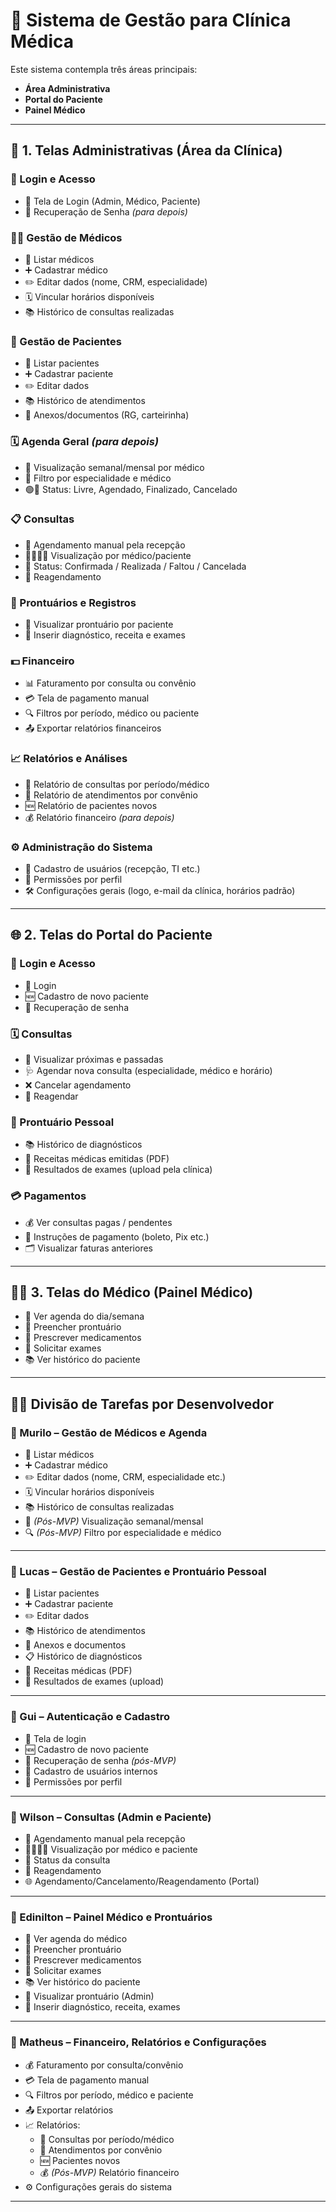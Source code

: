 # 🏥 Sistema de Gestão para Clínica Médica

Este sistema contempla três áreas principais:

- **Área Administrativa**
- **Portal do Paciente**
- **Painel Médico**

---

## 🔧 1. Telas Administrativas (Área da Clínica)

### 🔐 Login e Acesso
- 🔑 Tela de Login (Admin, Médico, Paciente)
- 🔄 Recuperação de Senha *(para depois)*

### 🧑‍⚕️ Gestão de Médicos
- 📄 Listar médicos  
- ➕ Cadastrar médico  
- ✏️ Editar dados (nome, CRM, especialidade)  
- 🗓️ Vincular horários disponíveis  
- 📚 Histórico de consultas realizadas  

### 👤 Gestão de Pacientes
- 📄 Listar pacientes  
- ➕ Cadastrar paciente  
- ✏️ Editar dados  
- 📚 Histórico de atendimentos  
- 📎 Anexos/documentos (RG, carteirinha)

### 🗓️ Agenda Geral *(para depois)*
- 📆 Visualização semanal/mensal por médico  
- 🧭 Filtro por especialidade e médico  
- 🟢🔴 Status: Livre, Agendado, Finalizado, Cancelado

### 📋 Consultas
- 🏥 Agendamento manual pela recepção  
- 👨‍⚕️👩‍⚕️ Visualização por médico/paciente  
- 📌 Status: Confirmada / Realizada / Faltou / Cancelada  
- 🔁 Reagendamento

### 🧾 Prontuários e Registros
- 📂 Visualizar prontuário por paciente  
- 📝 Inserir diagnóstico, receita e exames

### 💵 Financeiro
- 📊 Faturamento por consulta ou convênio  
- 💳 Tela de pagamento manual  
- 🔍 Filtros por período, médico ou paciente  
- 📤 Exportar relatórios financeiros

### 📈 Relatórios e Análises
- 📅 Relatório de consultas por período/médico  
- 🧾 Relatório de atendimentos por convênio  
- 🆕 Relatório de pacientes novos  
- 💰 Relatório financeiro *(para depois)*

### ⚙️ Administração do Sistema
- 👥 Cadastro de usuários (recepção, TI etc.)  
- 🔐 Permissões por perfil  
- 🛠️ Configurações gerais (logo, e-mail da clínica, horários padrão)

---

## 🌐 2. Telas do Portal do Paciente

### 🔐 Login e Acesso
- 🔑 Login  
- 🆕 Cadastro de novo paciente  
- 🔄 Recuperação de senha

### 🗓️ Consultas
- 📅 Visualizar próximas e passadas  
- 🩺 Agendar nova consulta (especialidade, médico e horário)  
- ❌ Cancelar agendamento  
- 🔁 Reagendar

### 📁 Prontuário Pessoal
- 📚 Histórico de diagnósticos  
- 💊 Receitas médicas emitidas (PDF)  
- 🧪 Resultados de exames (upload pela clínica)

### 💳 Pagamentos
- 💰 Ver consultas pagas / pendentes  
- 🧾 Instruções de pagamento (boleto, Pix etc.)  
- 🗂️ Visualizar faturas anteriores

---

## 👨‍⚕️ 3. Telas do Médico (Painel Médico)

- 📆 Ver agenda do dia/semana  
- 📝 Preencher prontuário  
- 💊 Prescrever medicamentos  
- 🧪 Solicitar exames  
- 📚 Ver histórico do paciente

---

## 👨‍💻 Divisão de Tarefas por Desenvolvedor

### 🧑 Murilo – Gestão de Médicos e Agenda
- 📄 Listar médicos  
- ➕ Cadastrar médico  
- ✏️ Editar dados (nome, CRM, especialidade etc.)  
- 🗓️ Vincular horários disponíveis  
- 📚 Histórico de consultas realizadas  
- 📆 *(Pós-MVP)* Visualização semanal/mensal  
- 🔍 *(Pós-MVP)* Filtro por especialidade e médico

---

### 👨 Lucas – Gestão de Pacientes e Prontuário Pessoal
- 📄 Listar pacientes  
- ➕ Cadastrar paciente  
- ✏️ Editar dados  
- 📚 Histórico de atendimentos  
- 📎 Anexos e documentos  
- 📋 Histórico de diagnósticos  
- 💊 Receitas médicas (PDF)  
- 🧪 Resultados de exames (upload)

---

### 👨 Gui – Autenticação e Cadastro
- 🔑 Tela de login  
- 🆕 Cadastro de novo paciente  
- 🔄 Recuperação de senha *(pós-MVP)*  
- 👥 Cadastro de usuários internos  
- 🔐 Permissões por perfil

---

### 👨 Wilson – Consultas (Admin e Paciente)
- 📅 Agendamento manual pela recepção  
- 👨‍⚕️👩‍⚕️ Visualização por médico e paciente  
- 📌 Status da consulta  
- 🔁 Reagendamento  
- 🌐 Agendamento/Cancelamento/Reagendamento (Portal)

---

### 👨 Edinilton – Painel Médico e Prontuários
- 📆 Ver agenda do médico  
- 📝 Preencher prontuário  
- 💊 Prescrever medicamentos  
- 🧪 Solicitar exames  
- 📚 Ver histórico do paciente  
- 📂 Visualizar prontuário (Admin)  
- 🧾 Inserir diagnóstico, receita, exames

---

### 👨 Matheus – Financeiro, Relatórios e Configurações
- 💰 Faturamento por consulta/convênio  
- 💳 Tela de pagamento manual  
- 🔍 Filtros por período, médico e paciente  
- 📤 Exportar relatórios  
- 📈 Relatórios:
  - 📅 Consultas por período/médico  
  - 🧾 Atendimentos por convênio  
  - 🆕 Pacientes novos  
  - 💰 *(Pós-MVP)* Relatório financeiro  
- ⚙️ Configurações gerais do sistema

---
